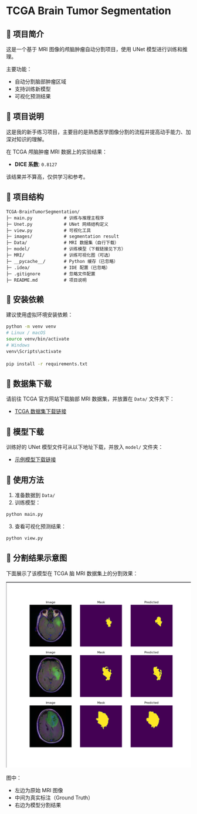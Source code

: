 # TCGA Brain Tumor Segmentation

## 📌 项目简介
这是一个基于 MRI 图像的颅脑肿瘤自动分割项目，使用 UNet 模型进行训练和推理。

主要功能：
- 自动分割脑部肿瘤区域
- 支持训练新模型
- 可视化预测结果

## 📌 项目说明
这是我的新手练习项目，主要目的是熟悉医学图像分割的流程并提高动手能力、加深对知识的理解。  

在 TCGA 颅脑肿瘤 MRI 数据上的实验结果：  

- **DICE 系数**: `0.8127`  

该结果并不算高，仅供学习和参考。


## 📌 项目结构
```
TCGA-BrainTumorSegmentation/
├─ main.py            # 训练与推理主程序
├─ Unet.py            # UNet 网络结构定义
├─ view.py            # 可视化工具
├─ images/            # segmentation result
├─ Data/              # MRI 数据集（自行下载）
├─ model/             # 训练模型（下载链接见下方）
├─ MRI/               # 训练可视化图（可选）
├─ __pycache__/       # Python 缓存（已忽略）
├─ .idea/             # IDE 配置（已忽略）
├─ .gitignore         # 忽略文件配置
├─ README.md          # 项目说明
```

## 📌 安装依赖
建议使用虚拟环境安装依赖：
```bash
python -m venv venv
# Linux / macOS
source venv/bin/activate
# Windows
venv\Scripts\activate

pip install -r requirements.txt
```

## 📌 数据集下载
请前往 TCGA 官方网站下载脑部 MRI 数据集，并放置在 `Data/` 文件夹下：
- [TCGA 数据集下载链接](https://www.kaggle.com/datasets/mateuszbuda/lgg-mri-segmentation)

## 📌 模型下载
训练好的 UNet 模型文件可从以下地址下载，并放入 `model/` 文件夹：
- [示例模型下载链接](https://github.com/shimmer-Li/TCGA-BrainTumorSegmentation/releases/download/v1.0/best_model.pth)


## 📌 使用方法
1. 准备数据到 `Data/`
2. 训练模型：
```bash
python main.py
```
3. 查看可视化预测结果：
```bash
python view.py
```

## 📌 分割结果示意图

下面展示了该模型在 TCGA 脑 MRI 数据集上的分割效果：

![分割结果示意图](images/segmentation_result.png)

图中：
- 左边为原始 MRI 图像
- 中间为真实标注（Ground Truth）
- 右边为模型分割结果




